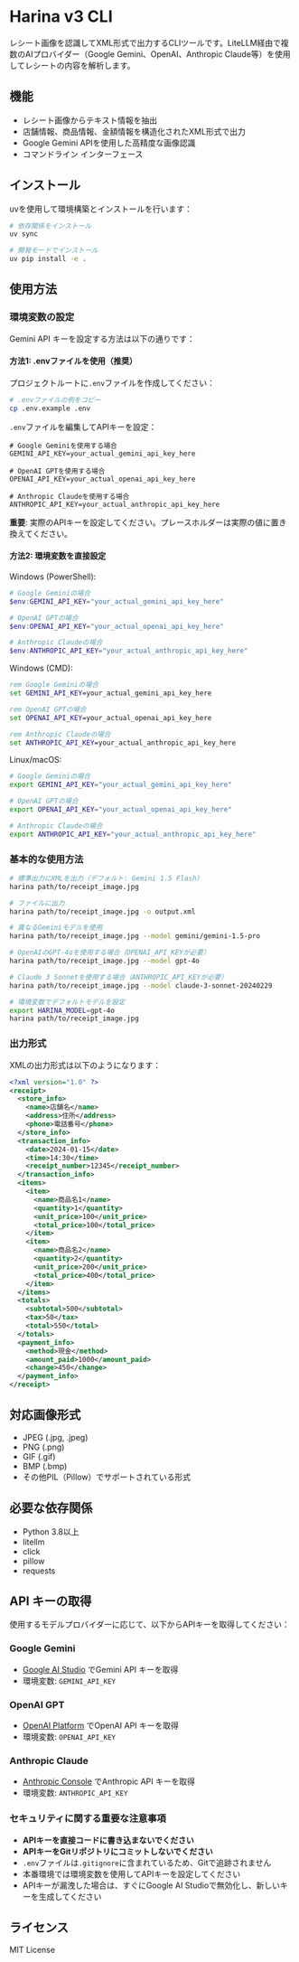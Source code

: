 # Harina v3 CLI

レシート画像を認識してXML形式で出力するCLIツールです。LiteLLM経由で複数のAIプロバイダー（Google Gemini、OpenAI、Anthropic Claude等）を使用してレシートの内容を解析します。

## 機能

- レシート画像からテキスト情報を抽出
- 店舗情報、商品情報、金額情報を構造化されたXML形式で出力
- Google Gemini APIを使用した高精度な画像認識
- コマンドライン インターフェース

## インストール

uvを使用して環境構築とインストールを行います：

```bash
# 依存関係をインストール
uv sync

# 開発モードでインストール
uv pip install -e .
```

## 使用方法

### 環境変数の設定

Gemini API キーを設定する方法は以下の通りです：

#### 方法1: .envファイルを使用（推奨）

プロジェクトルートに`.env`ファイルを作成してください：

```bash
# .envファイルの例をコピー
cp .env.example .env
```

`.env`ファイルを編集してAPIキーを設定：

```
# Google Geminiを使用する場合
GEMINI_API_KEY=your_actual_gemini_api_key_here

# OpenAI GPTを使用する場合
OPENAI_API_KEY=your_actual_openai_api_key_here

# Anthropic Claudeを使用する場合
ANTHROPIC_API_KEY=your_actual_anthropic_api_key_here
```

**重要**: 実際のAPIキーを設定してください。プレースホルダーは実際の値に置き換えてください。

#### 方法2: 環境変数を直接設定

Windows (PowerShell):
```powershell
# Google Geminiの場合
$env:GEMINI_API_KEY="your_actual_gemini_api_key_here"

# OpenAI GPTの場合
$env:OPENAI_API_KEY="your_actual_openai_api_key_here"

# Anthropic Claudeの場合
$env:ANTHROPIC_API_KEY="your_actual_anthropic_api_key_here"
```

Windows (CMD):
```cmd
rem Google Geminiの場合
set GEMINI_API_KEY=your_actual_gemini_api_key_here

rem OpenAI GPTの場合
set OPENAI_API_KEY=your_actual_openai_api_key_here

rem Anthropic Claudeの場合
set ANTHROPIC_API_KEY=your_actual_anthropic_api_key_here
```

Linux/macOS:
```bash
# Google Geminiの場合
export GEMINI_API_KEY="your_actual_gemini_api_key_here"

# OpenAI GPTの場合
export OPENAI_API_KEY="your_actual_openai_api_key_here"

# Anthropic Claudeの場合
export ANTHROPIC_API_KEY="your_actual_anthropic_api_key_here"
```

### 基本的な使用方法

```bash
# 標準出力にXMLを出力（デフォルト: Gemini 1.5 Flash）
harina path/to/receipt_image.jpg

# ファイルに出力
harina path/to/receipt_image.jpg -o output.xml

# 異なるGeminiモデルを使用
harina path/to/receipt_image.jpg --model gemini/gemini-1.5-pro

# OpenAIのGPT-4oを使用する場合（OPENAI_API_KEYが必要）
harina path/to/receipt_image.jpg --model gpt-4o

# Claude 3 Sonnetを使用する場合（ANTHROPIC_API_KEYが必要）
harina path/to/receipt_image.jpg --model claude-3-sonnet-20240229

# 環境変数でデフォルトモデルを設定
export HARINA_MODEL=gpt-4o
harina path/to/receipt_image.jpg
```

### 出力形式

XMLの出力形式は以下のようになります：

```xml
<?xml version="1.0" ?>
<receipt>
  <store_info>
    <name>店舗名</name>
    <address>住所</address>
    <phone>電話番号</phone>
  </store_info>
  <transaction_info>
    <date>2024-01-15</date>
    <time>14:30</time>
    <receipt_number>12345</receipt_number>
  </transaction_info>
  <items>
    <item>
      <name>商品名1</name>
      <quantity>1</quantity>
      <unit_price>100</unit_price>
      <total_price>100</total_price>
    </item>
    <item>
      <name>商品名2</name>
      <quantity>2</quantity>
      <unit_price>200</unit_price>
      <total_price>400</total_price>
    </item>
  </items>
  <totals>
    <subtotal>500</subtotal>
    <tax>50</tax>
    <total>550</total>
  </totals>
  <payment_info>
    <method>現金</method>
    <amount_paid>1000</amount_paid>
    <change>450</change>
  </payment_info>
</receipt>
```

## 対応画像形式

- JPEG (.jpg, .jpeg)
- PNG (.png)
- GIF (.gif)
- BMP (.bmp)
- その他PIL（Pillow）でサポートされている形式

## 必要な依存関係

- Python 3.8以上
- litellm
- click
- pillow
- requests

## API キーの取得

使用するモデルプロバイダーに応じて、以下からAPIキーを取得してください：

### Google Gemini
- [Google AI Studio](https://makersuite.google.com/app/apikey) でGemini API キーを取得
- 環境変数: `GEMINI_API_KEY`

### OpenAI GPT
- [OpenAI Platform](https://platform.openai.com/api-keys) でOpenAI API キーを取得
- 環境変数: `OPENAI_API_KEY`

### Anthropic Claude
- [Anthropic Console](https://console.anthropic.com/) でAnthropic API キーを取得
- 環境変数: `ANTHROPIC_API_KEY`

### セキュリティに関する重要な注意事項

- **APIキーを直接コードに書き込まないでください**
- **APIキーをGitリポジトリにコミットしないでください**
- `.env`ファイルは`.gitignore`に含まれているため、Gitで追跡されません
- 本番環境では環境変数を使用してAPIキーを設定してください
- APIキーが漏洩した場合は、すぐにGoogle AI Studioで無効化し、新しいキーを生成してください

## ライセンス

MIT License